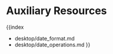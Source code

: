 Auxiliary Resources
=============================

{{index
- desktop/date_format.md
- desktop/date_operations.md
}}
